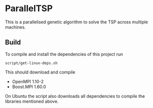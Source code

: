 # ParallelTSP

This is a parallelised genetic algorithm to solve the TSP across multiple machines.

## Build

To compile and install the dependencies of this project run

```
script/get-linux-deps.sh
```

This should download and compile

* OpenMPI 1.10-2
* Boost.MPI 1.60.0

On Ubuntu the script also downloads all dependencies to compile the libraries mentioned above.
